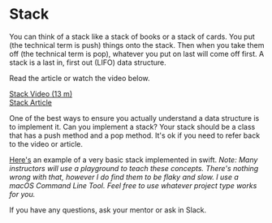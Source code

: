 # Stack

You can think of a stack like a stack of books or a stack of cards. You put (the technical term is push) things onto the stack. Then when you take them off (the technical term is pop), whatever you put on last will come off first. A stack is a last in, first out (LIFO) data structure.

Read the article or watch the video below. 

[Stack Video (13 m)](https://www.youtube.com/watch?v=9e55Ou6FrfU)  
[Stack Article](https://en.wikipedia.org/wiki/Stack_(abstract_data_type))

One of the best ways to ensure you actually understand a data structure is to implement it. Can you implement a stack? Your stack should be a class that has a push method and a pop method. It's ok if you need to refer back to the video or article.

[Here's](https://github.com/morsedan/UDDTechnicalInterviewPrep/blob/main/DataStructures/Stack/Stack/main.swift) an example of a very basic stack implemented in swift. 
*Note: Many instructors will use a playground to teach these concepts. There's nothing wrong with that, however I do find them to be flaky and slow. I use a macOS Command Line Tool. Feel free to use whatever project type works for you.*

If you have any questions, ask your mentor or ask in Slack.
